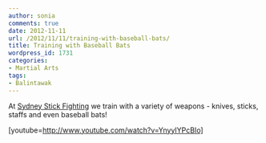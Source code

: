 ```yaml
---
author: sonia
comments: true
date: 2012-11-11
url: /2012/11/11/training-with-baseball-bats/
title: Training with Baseball Bats
wordpress_id: 1731
categories:
- Martial Arts
tags:
- Balintawak
---
```


At [Sydney Stick Fighting](http://www.meetup.com/sydney-stick-fighting) we train with a variety of weapons - knives, sticks, staffs and even baseball bats!

[youtube=http://www.youtube.com/watch?v=YnyyIYPcBIo]


